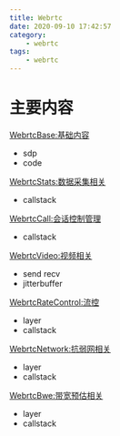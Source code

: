 ```yaml
---
title: Webrtc
date: 2020-09-10 17:42:57
category:
    - webrtc
tags:
    - webrtc
---
```



# 主要内容

[WebrtcBase:基础内容](../WebrtcBase)
* sdp
* code

[WebrtcStats:数据采集相关](../WebrtcStats)
* callstack

[WebrtcCall:会话控制管理](../WebrtcCall)
* callstack

[WebrtcVideo:视频相关](../WebrtcVideo)
* send recv
* jitterbuffer

[WebrtcRateControl:流控](../WebrtcRateControl)
* layer
* callstack

[WebrtcNetwork:抗弱网相关](../WebrtcNetwork)
* layer
* callstack

[WebrtcBwe:带宽预估相关](../WebrtcBwe)
* layer
* callstack